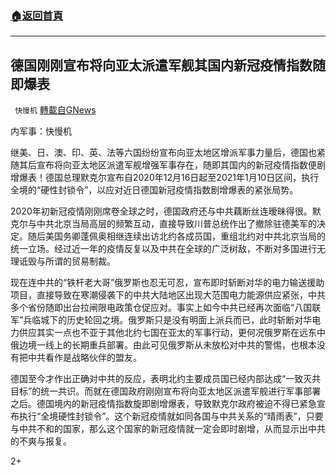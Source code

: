 ###  [:house:返回首頁](https://github.com/ourhimalayas/txt)
---

## 德国刚刚宣布将向亚太派遣军舰其国内新冠疫情指数随即爆表
` 快慢机` [轉載自GNews](https://gnews.org/zh-hans/659834/)

内军事：快慢机

继美、日、澳、印、英、法等六国纷纷宣布向亚太地区增派军事力量后，德国也紧随其后宣布将向亚太地区派遣军舰增强军事存在，随即其国内的新冠疫情指数便剧增爆表！德国总理默克尔宣布自2020年12月16日起至2021年1月10日区间，执行全境的“硬性封锁令”，以应对近日德国新冠疫情指数剧增爆表的紧张局势。

2020年初新冠疫情刚刚席卷全球之时，德国政府还与中共藕断丝连暧昧得很。默克尔与中共北京当局高层的频繁互动，直接导致川普总统作出了撤除驻德美军的决定。随后美国务卿蓬佩奥相继连续出访北约各成员国，重组北约对中共北京当局的统一立场。经过近一年的疫情反复以及中共在全球的广泛树敌，不断对多国进行无理诋毁与所谓的贸易制裁。

现在连中共的“铁杆老大哥”俄罗斯也忍无可忍，宣布即时斩断对华的电力输送援助项目，直接导致在寒潮侵袭下的中共大陆地区出现大范围电力能源供应紧张，中共多个省份随即出台拉闸限电政策仓促应对。事实上如今中共已经再次面临“八国联军”兵临城下的历史轮回之境。俄罗斯只是没有明面上派兵而已，此时斩断对华电力供应其实一点也不亚于其他北约七国在亚太的军事行动，更何况俄罗斯在远东中俄边境一线上的长期重兵部署。由此可见俄罗斯从未放松对中共的警惕，也根本没有把中共看作是战略伙伴的盟友。

德国至今才作出正确对中共的反应，表明北约主要成员国已经内部达成“一致灭共目标”的统一共识。而就在德国政府刚刚宣布将向亚太地区派遣军舰进行军事部署之后。德国境内的新冠疫情指数旋即剧增爆表，导致默克尔政府被迫不得已紧急宣布执行“全境硬性封锁令”。这个新冠疫情就如同各国与中共关系的“晴雨表”，只要与中共不和的国家，那么这个国家的新冠疫情就一定会即时剧增，从而显示出中共的不爽与报复。

2+
